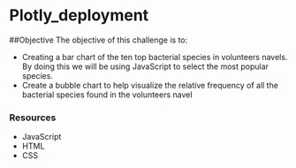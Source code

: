 # Plotly_deployment


##Objective
The objective of this challenge is to:
* Creating a bar chart of the ten top bacterial species in volunteers navels. By doing this we will be using JavaScript to select the most popular species. 
* Create a bubble chart to help visualize the relative frequency of all the bacterial species found in the volunteers navel

### Resources 
* JavaScript
* HTML
* CSS

